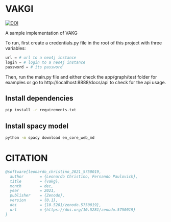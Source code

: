 # VAKGI

[![DOI](https://zenodo.org/badge/DOI/10.5281/zenodo.5750019.svg)](https://doi.org/10.5281/zenodo.5750019)

A sample implementation of VAKG

To run, first create a credentials.py file in the root of this project with three variables:

```python
url = # url to a neo4j instance
login = # login to a neo4j instance
password = # its password
```

Then, run the main.py file and either check the app/graph/test folder for examples or go to http://localhost:8888/docs/api to check for the api usage.

## Install dependencies

```bash
pip install -r requirements.txt
```

## Install spacy model

```bash
python -m spacy download en_core_web_md
```

# CITATION

```bibtex
@software{leonardo_christino_2021_5750019,
  author       = {Leonardo Christino, Fernando Paulovich},
  title        = {vakg},
  month        = dec,
  year         = 2021,
  publisher    = {Zenodo},
  version      = {0.1},
  doi          = {10.5281/zenodo.5750019},
  url          = {https://doi.org/10.5281/zenodo.5750019}
}
```
